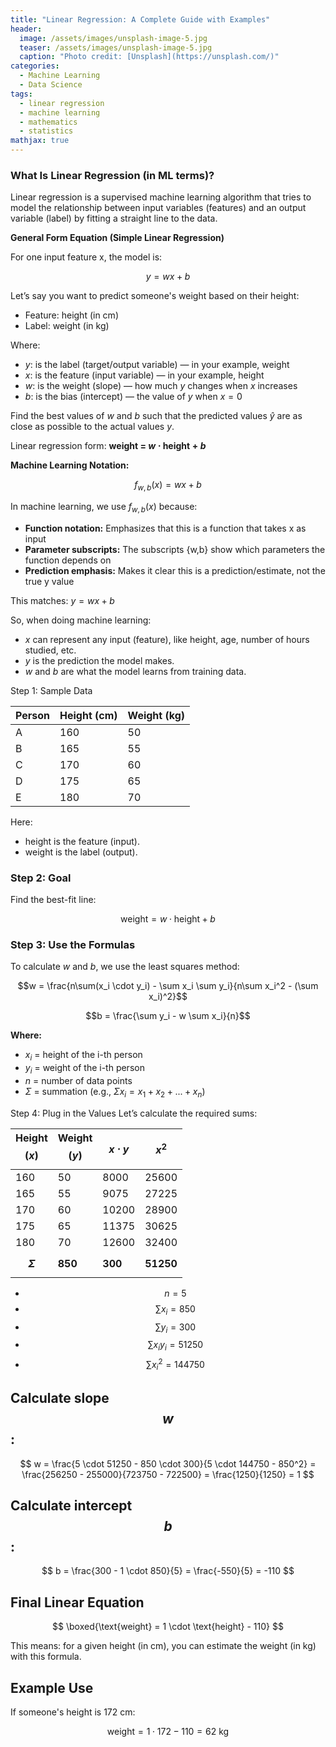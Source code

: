 ```yaml
---
title: "Linear Regression: A Complete Guide with Examples"
header:
  image: /assets/images/unsplash-image-5.jpg
  teaser: /assets/images/unsplash-image-5.jpg
  caption: "Photo credit: [Unsplash](https://unsplash.com/)"
categories:
  - Machine Learning
  - Data Science
tags:
  - linear regression
  - machine learning
  - mathematics
  - statistics
mathjax: true
---
```


### What Is Linear Regression (in ML terms)?

Linear regression is a supervised machine learning algorithm that tries to model the relationship between input variables (features) 
and an output variable (label) by fitting a straight line to the data.

**General Form Equation (Simple Linear Regression)**

For one input feature x, the model is:

$$y = wx + b$$

Let’s say you want to predict someone's weight based on their height:

- Feature: height (in cm)
- Label: weight (in kg)

Where:

- $y$: is the label (target/output variable) — in your example, weight
- $x$: is the feature (input variable) — in your example, height  
- $w$: is the weight (slope) — how much $y$ changes when $x$ increases
- $b$: is the bias (intercept) — the value of $y$ when $x = 0$

Find the best values of $w$ and $b$ such that the predicted values $\hat{y}$ are as close as possible to the actual values $y$.

Linear regression form: **weight = $w \cdot \text{height} + b$**

**Machine Learning Notation:** 

$$f_{w,b}(x) = wx + b$$

In machine learning, we use $f_{w,b}(x)$ because:

- **Function notation:** Emphasizes that this is a function that takes x as input
- **Parameter subscripts:** The subscripts {w,b} show which parameters the function depends on  
- **Prediction emphasis:** Makes it clear this is a prediction/estimate, not the true y value

This matches: $y = wx + b$

So, when doing machine learning:

- $x$ can represent any input (feature), like height, age, number of hours studied, etc.
- $y$ is the prediction the model makes.
- $w$ and $b$ are what the model learns from training data.

Step 1: Sample Data

| Person | Height (cm) | Weight (kg) |
|--------|-------------|-------------|
| A      | 160         | 50          |
| B      | 165         | 55          |
| C      | 170         | 60          |
| D      | 175         | 65          |
| E      | 180         | 70          |

Here:

- height is the feature (input).
- weight is the label (output).

### Step 2: Goal

Find the best-fit line: 

$$\text{weight} = w \cdot \text{height} + b$$

### Step 3: Use the Formulas
To calculate $w$ and $b$, we use the least squares method:

$$w = \frac{n\sum(x_i \cdot y_i) - \sum x_i \sum y_i}{n\sum x_i^2 - (\sum x_i)^2}$$

$$b = \frac{\sum y_i - w \sum x_i}{n}$$

**Where:**
- $x_i$ = height of the i-th person
- $y_i$ = weight of the i-th person
- $n$ = number of data points
- $\Sigma$ = summation (e.g., $\Sigma x_i = x_1 + x_2 + ... + x_n$)


Step 4: Plug in the Values
Let’s calculate the required sums:

| Height <span class="inline-math">$$(x)$$</span> | Weight <span class="inline-math">$$(y)$$</span> | <span class="inline-math">$$x \cdot y$$</span> | <span class="inline-math">$$x^2$$</span> | 
|-------------------------------------------------|-------------------------------------------------|------------------------------------------------|------------------------------------------| 
| 160                                             | 50                                              | 8000                                           | 25600                                    |       
| 165                                             | 55                                              | 9075                                           | 27225                                    |       
| 170                                             | 60                                              | 10200                                          | 28900                                    |        
| 175                                             | 65                                              | 11375                                          | 30625                                    |        
| 180                                             | 70                                              | 12600                                          | 32400                                    |      
| **<span class="inline-math">$$\Sigma$$</span>** | **850**                                         | **300**                                        | **51250**                                | **144750**                               |





- <span class="inline-math">$$n = 5$$</span>
- <span class="inline-math">$$\sum x_i = 850$$</span>
- <span class="inline-math">$$\sum y_i = 300$$</span>
- <span class="inline-math">$$\sum x_i y_i = 51250$$</span>
- <span class="inline-math">$$\sum x_i^2 = 144750$$</span>


## Calculate slope <span class="inline-math">$$w$$</span>:

<span class="result-equation">$$
w = \frac{5 \cdot 51250 - 850 \cdot 300}{5 \cdot 144750 - 850^2} = \frac{256250 - 255000}{723750 - 722500} = \frac{1250}{1250} = 1
$$</span>

## Calculate intercept <span class="inline-math">$$b$$</span>:

<span class="result-equation">$$
b = \frac{300 - 1 \cdot 850}{5} = \frac{-550}{5} = -110
$$</span>

## Final Linear Equation


<span class="result-equation">$$
\boxed{\text{weight} = 1 \cdot \text{height} - 110}
$$</span>

This means: for a given height (in cm), you can estimate the weight (in kg) with this formula.

## Example Use

If someone's height is 172 cm:

<span class="result-equation">$$
\text{weight} = 1 \cdot 172 - 110 = 62 \text{ kg}
$$</span>